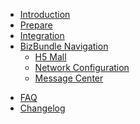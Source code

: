 * [Introduction](./README.md)
* [Prepare](./pages/prepare.md)
* [Integration](./pages/access.md)
* [BizBundle Navigation](./pages/biznav.md)
  * [H5 Mall](./pages/mall/README.md)
  * [Network Configuration](./pages/activator/README.md) 
  * [Message Center](./pages/message/README.md) 
  <!-- * [Device Panel](./pages/panel/README.md) -->
  <!-- * [IPC Device Panel](./pages/ipc_panel/README.md) -->
<!-- * [依赖关系](./pages/dependence.md) -->
* [FAQ](./pages/faq.md)
* [Changelog](./pages/updates.md)


